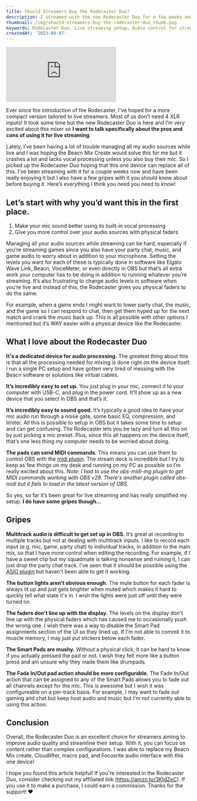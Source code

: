 ```yaml
---
title: Should Streamers Buy the Rodecaster Duo?
description: I streamed with the new Rodecaster Duo for a few weeks and it's fantastic! I do have a few gripes though...Here's everything you need to know.
thumbnail: /img/should-streamers-buy-the-rodecaster-duo_thumb.png
keywords: Rodecaster Duo, Live streaming setup, Audio control for streamers, Streamlining audio sources, Pros and cons of Rodecaster Duo, Streamer equipment review, Physical faders for live streaming, Simplified live streaming setup, Rodecaster Duo MIDI capabilities, Multitrack audio setup for OBS
createdAt: '2023-08-07'
---
```


<blog-post-video placeholder="/img/should-streamers-buy-the-rodecaster-duo_thumb.png">
  <iframe src="https://www.youtube.com/embed/FrBUnieDCno" title="YouTube video player" frameborder="0" allow="accelerometer; autoplay; clipboard-write; encrypted-media; gyroscope; picture-in-picture" allowfullscreen></iframe>
</blog-post-video>

Ever since the introduction of the Rodecaster, I've hoped for a more compact version tailored to live streamers. Most of us don't need 4 XLR inputs! It took some time but the new Rodecaster Duo is here and I’m very excited about this mixer so **I want to talk specifically about the pros and cons of using it for live streaming**.

Lately, I’ve been having a lot of trouble managing all my audio sources while live and I was hoping the Beacn Mix Create would solve this for me but it crashes a lot and lacks vocal processing unless you also buy their mic. So I picked up the Rodecaster Duo hoping that this one device can replace all of this. I’ve been streaming with it for a couple weeks now and have been really enjoying it but I also have a few gripes with it you should know about before buying it. Here’s everything I think you need you need to know!

## Let’s start with why you’d want this in the first place.

1. Make your mic sound better using its built-in vocal processing
2. Give you more control over your audio sources with physical faders

Managing all your audio sources while streaming can be hard, especially if you’re streaming games since you also have your party chat, music, and game audio to worry about in addition to your microphone. Setting the levels you want for each of these is typically done in software like Elgato Wave Link, Beacn, VoiceMeter, or even directly in OBS but that’s all extra work your computer has to be doing in addition to running whatever you’re streaming. It’s also frustrating to change audio levels in software when you’re live and instead of this, the Rodecaster gives you physical faders to do the same.

For example, when a game ends I might want to lower party chat, the music, and the game so I can respond to chat, then get them hyped up for the next match and crank the music back up. This is all possible with other options I mentioned but it’s WAY easier with a physical device like the Rodecaster.

## What I love about the Rodecaster Duo

**It's a dedicated device for audio processing.** The greatest thing about this is that all the processing needed for mixing is done right on the device itself. I run a single PC setup and have gotten very tired of messing with the Beacn software or solutions like virtual cables.

**It’s incredibly easy to set up.** You just plug in your mic, connect it to your computer with USB-C, and plug in the power cord. It’ll show up as a new device that you select in OBS and that’s it.

**It’s incredibly easy to sound good.** It’s typically a good idea to have your mic audio run through a noise gate, some basic EQ, compression, and limiter. All this is possible to setup in OBS but it takes some time to setup and can get confusing. The Rodecaster lets you be lazy and turn all this on by just picking a mic preset. Plus, since this all happens on the device itself, that’s one less thing my computer needs to be worried about doing.

**The pads can send MIDI commands**. This means you can use them to control OBS with the [midi plugin](https://github.com/nhielost/obs-midi-mg/releases). The stream deck is incredible but I try to keep as few things on my desk and running on my PC as possible so I’m really excited about this. _Note: I had to use the obs-midi-mg plugin to get MIDI commands working with OBS v29. There's another plugin called obs-midi but it fails to load in the latest version of OBS._

So yes, so far it’s been great for live streaming and has really simplified my setup. **I do have some gripes though...**

## Gripes

**Multitrack audio is difficult to get set up in OBS.** It’s great at recording to multiple tracks but not at dealing with multitrack inputs. I like to record each input (e.g. mic, game, party chat) to individual tracks, in addition to the main mix, so that I have more control when editing the recording. For example, if I have a sweet clip but my squadmate is talking nonsense and ruining it, I can just drop the party chat track. I've seen that it should be possible using the [ASIO plugin](https://github.com/Andersama/obs-asio) but haven't been able to get it working.

**The button lights aren’t obvious enough.** The mute button for each fader is always lit up and just gets brighter when muted which makes it hard to quickly tell what state it's in. I wish the lights were just off until they were turned on.

**The faders don't line up with the display.** The levels on the display don't line up with the physical faders which has caused me to occasionally push the wrong one. I wish there was a way to disable the Smart Pad assignments section of the UI so they lined up. If I'm not able to commit it to muscle memory, I may just put stickers below each fader.

**The Smart Pads are mushy.** Without a physical click, it can be hard to know if you actually pressed the pad or not. I wish they felt more like a button press and am unsure why they made them like drumpads.

**The Fade In/Out pad action should be more configurable.** The Fade In/Out action that can be assigned to any of the Smart Pads allows you to fade out all channels except for the mic. This is awesome but I wish it was configureable on a per-track basis. For example, I may want to fade out gaming and chat but keep host audio and music but I'm not currently able to using this action.

## Conclusion

Overall, the Rodecaster Duo is an excellent choice for streamers aiming to improve audio quality and streamline their setup. With it, you can focus on content rather than complex configurations. I was able to replace my Beacn Mix create, Cloudlifter, macro pad, and Focusrite audio interface with this one device!

I hope you found this article helpful! If you're interested in the Rodecaster Duo, consider checking out my affiliated link (https://amzn.to/3KtdZeC). If you use it to make a purchase, I could earn a commission. Thanks for the support! ❤️
